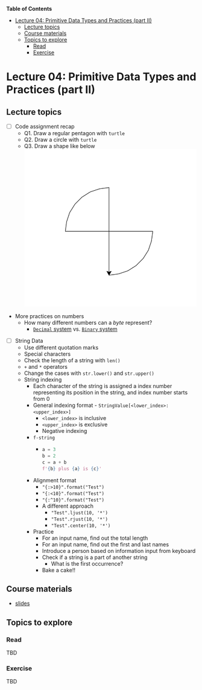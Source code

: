 
**Table of Contents**
- [Lecture 04: Primitive Data Types and Practices (part II)](#lecture-04-primitive-data-types-and-practices-part-ii)
  - [Lecture topics](#lecture-topics)
  - [Course materials](#course-materials)
  - [Topics to explore](#topics-to-explore)
    - [Read](#read)
    - [Exercise](#exercise)


# Lecture 04: Primitive Data Types and Practices (part II)

## Lecture topics
* [ ] Code assignment recap
  * Q1. Draw a regular pentagon with `turtle`
  * Q2. Draw a circle with `turtle`
  * Q3. Draw a shape like below ![](./special_shape.png)
* More practices on numbers
  * How many different numbers can a *byte* represent?
    * [`Decimal` system](https://en.wikipedia.org/wiki/Decimal) vs. [`Binary` system](https://en.wikipedia.org/wiki/Binary_number)
* [ ] String Data
  * Use different quotation marks
  * Special characters
  * Check the length of a string with `len()`
  * `+` and `*` operators
  * Change the cases with `str.lower()` and `str.upper()`
  * String indexing
    * Each character of the string is assigned a index number representing its position in the string, and index number starts from 0
    * General indexing format - `StringValue[<lower_index>:<upper_index>]`
      * `<lower_index>` is inclusive
      * `<upper_index>` is exclusive
      * Negative indexing
    * `f-string`
      * ```python
        a = 3
        b = 2
        c = a + b
        f'{b} plus {a} is {c}'      
        ```
    * Alignment format
      * `"{:>10}".format("Test")`
      * `"{:<10}".format("Test")`
      * `"{:^10}".format("Test")`
      * A different approach
        * `"Test".ljust(10, '*')`
        * `"Test".rjust(10, '*')`
        * `"Test".center(10, '*')`
    * Practice
      * For an input name, find out the total length
      * For an input name, find out the first and last names
      * Introduce a person based on information input from keyboard
      * Check if a string is a part of another string
        * What is the first occurrence?
      * Bake a cake!!
  


## Course materials
* [slides](https://docs.google.com/presentation/d/1sO_7PW4qL3dMckd6r7lQ9o7cYgOJdGzR3owE0shzVPE/edit?usp=sharing)

## Topics to explore
### Read
TBD

### Exercise
TBD
